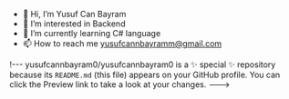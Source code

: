 - 👋 Hi, I’m Yusuf Can Bayram
- 👀 I’m interested in Backend
- 🌱 I’m currently learning C# language
- 📫 How to reach me yusufcannbayramm@gmail.com

!---
yusufcannbayram0/yusufcannbayram0 is a ✨ special ✨ repository because its `README.md` (this file) appears on your GitHub profile.
You can click the Preview link to take a look at your changes.
--->
